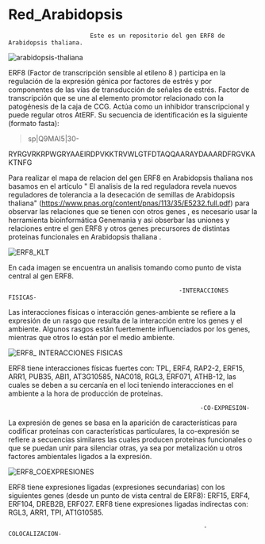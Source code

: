 # Red_Arabidopsis
                         
                           Este es un repositorio del gen ERF8 de Arabidopsis thaliana.
![arabidopsis-thaliana](https://user-images.githubusercontent.com/67028183/85361211-eff97b00-b4e0-11ea-81a6-80e3e5c9a1ad.jpg)

ERF8 (Factor de transcripción sensible al etileno 8 ) participa en la regulación de la expresión génica por factores de estrés y por componentes de las vías de transducción de señales de estrés. Factor de transcripción que se une al elemento promotor relacionado con la patogénesis de la caja de CCG. Actúa como un inhibidor transcripcional y puede regular otros AtERF. Su secuencia de identificación es la siguiente (formato fasta):
>sp|Q9MAI5|30-

RYRGVRKRPWGRYAAEIRDPVKKTRVWLGTFDTAQQAARAYDAAARDFRGVKAKTNFG

Para realizar el mapa de relacion del gen ERF8 en Arabidopsis thaliana nos basamos en el artículo " El analisis  de la red reguladora  revela nuevos reguladores de tolerancia  a la desecación  de semillas de Arabidopsis thaliana" (https://www.pnas.org/content/pnas/113/35/E5232.full.pdf)  para observar  las relaciones que se tienen con otros genes , es necesario usar la herramienta bioinformática  Genemania y asi obserbar las uniones y relaciones entre el gen ERF8 y otros genes precursores de distintas proteinas funcionales en Arabidopsis thaliana .

![ERF8_KLT](https://user-images.githubusercontent.com/67028183/85358981-b02f9500-b4da-11ea-8039-ac1cb09faa2c.jpg)

En cada imagen se encuentra un analisis tomando como punto de vista central al gen ERF8.

                                                    -INTERACCIONES FISICAS-
                               
Las interacciones físicas o interacción genes-ambiente se refiere a la expresión de un rasgo que resulta de la interacción entre los genes y el ambiente. Algunos rasgos están fuertemente influenciados por los genes, mientras que otros lo están por el medio ambiente.

![ERF8_ INTERACCIONES FISICAS](https://user-images.githubusercontent.com/67028183/85360718-8fb60980-b4df-11ea-87cf-10d2162db466.jpg)

ERF8 tiene interacciones físicas fuertes con:
TPL, ERF4, RAP2-2, ERF15, ARR1, PUB35, ABI1, AT3G10585, NAC018, RGL3, ERF071, ATHB-12, las cuales se deben a su cercanía en el loci teniendo interacciones en el ambiente a la hora de producción de proteínas.

                                                          -CO-EXPRESION-

La expresión de genes se basa en la aparición de características para codificar proteínas con características particulares, la co-expresión se refiere a secuencias similares las cuales producen proteínas funcionales o que se puedan unir para silenciar otras, ya sea por metalización u otros factores ambientales ligados a la expresión.

![ERF8_COEXPRESIONES](https://user-images.githubusercontent.com/67028183/85360747-a3fa0680-b4df-11ea-9da2-92670dbe42fb.jpg)

ERF8 tiene expresiones ligadas (expresiones secundarias) con los siguientes genes (desde un punto de vista central de ERF8):
ERF15, ERF4, ERF104, DREB2B, ERF027.
ERF8 tiene expresiones ligadas indirectas con:
RGL3, ARR1, TPI, AT1G10585.


                                                           -COLOCALIZACION-









